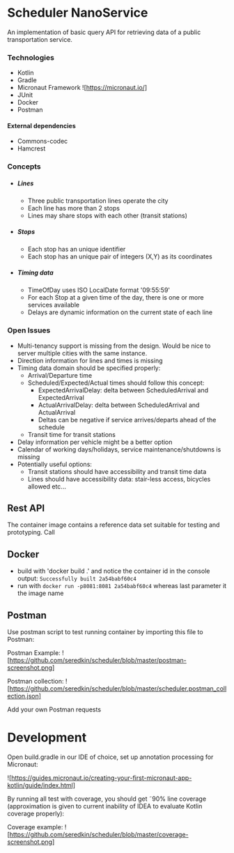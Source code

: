 # Scheduler NanoService

An implementation of basic query API for retrieving data of a public transportation service.

### Technologies

* Kotlin
* Gradle
* Micronaut Framework ![https://micronaut.io/]
* JUnit
* Docker
* Postman

#### External dependencies
* Commons-codec
* Hamcrest

### Concepts

* ##### Lines
    * Three public transportation lines operate the city
    * Each line has more than 2 stops
    * Lines may share stops with each other (transit stations)
* ##### Stops
    * Each stop has an unique identifier
    * Each stop has an unique pair of integers (X,Y) as its coordinates
* ##### Timing data
    * TimeOfDay uses ISO LocalDate format '09:55:59'
    * For each Stop at a given time of the day, 
    there is one or more services available
    * Delays are dynamic information on the current state of each line

### Open Issues

* Multi-tenancy support is missing from the design. Would be nice to server multiple cities with the same instance.
* Direction information for lines and times is missing
* Timing data domain should be specified properly:
    * Arrival/Departure time
    * Scheduled/Expected/Actual times should follow this concept:
        * ExpectedArrivalDelay: delta between ScheduledArrival and ExpectedArrival
        * ActualArrivalDelay: delta between ScheduledArrival and ActualArrival
        * Deltas can be negative if service arrives/departs ahead of the schedule  
    * Transit time for transit stations
* Delay information per vehicle might be a better option
* Calendar of working days/holidays, service maintenance/shutdowns is missing
* Potentially useful options:
    * Transit stations should have accessibility and transit time data
    * Lines should have accessibility data: stair-less access, bicycles allowed etc...
    
## Rest API

The container image contains a reference data set suitable for testing and prototyping.
Call 


## Docker
* build with 'docker build .' and notice the container id in the console output:
```Successfully built 2a54babf60c4```
* run with  `docker run -p8081:8081 2a54babf60c4` whereas last parameter it the image name

## Postman

Use postman script to test running container by importing this file to Postman: 

Postman Example: ![https://github.com/seredkin/scheduler/blob/master/postman-screenshot.png]

Postman collection: ![https://github.com/seredkin/scheduler/blob/master/scheduler.postman_collection.json]

Add your own Postman requests


# Development

Open build.gradle in our IDE of choice, set up annotation processing for Micronaut:
 
![https://guides.micronaut.io/creating-your-first-micronaut-app-kotlin/guide/index.html]

By running all test with coverage, you should get ˜90% line coverage (approximation is given to current inability of IDEA to evaluate Kotlin coverage properly):

Coverage example: ![https://github.com/seredkin/scheduler/blob/master/coverage-screenshot.png] 
      